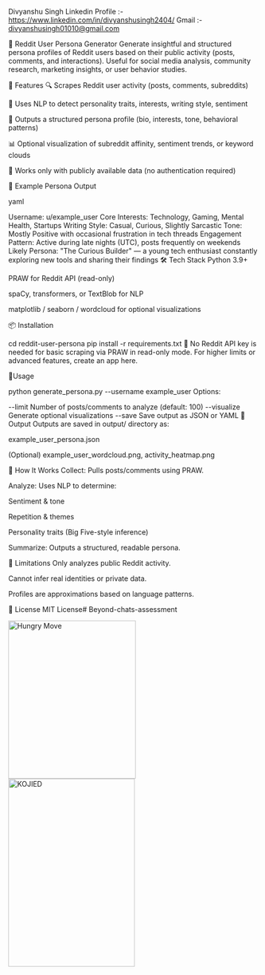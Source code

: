 
Divyanshu Singh
Linkedin Profile :- https://www.linkedin.com/in/divyanshusingh2404/
Gmail :- divyanshusingh01010@gmail.com

🧠 Reddit User Persona Generator
Generate insightful and structured persona profiles of Reddit users based on their public activity (posts, comments, and interactions). Useful for social media analysis, community research, marketing insights, or user behavior studies.

🚀 Features
🔍 Scrapes Reddit user activity (posts, comments, subreddits)

🧠 Uses NLP to detect personality traits, interests, writing style, sentiment

🧾 Outputs a structured persona profile (bio, interests, tone, behavioral patterns)

📊 Optional visualization of subreddit affinity, sentiment trends, or keyword clouds

🔐 Works only with publicly available data (no authentication required)

🧩 Example Persona Output

yaml

Username: u/example_user
Core Interests: Technology, Gaming, Mental Health, Startups
Writing Style: Casual, Curious, Slightly Sarcastic
Tone: Mostly Positive with occasional frustration in tech threads
Engagement Pattern: Active during late nights (UTC), posts frequently on weekends
Likely Persona: "The Curious Builder" — a young tech enthusiast constantly exploring new tools and sharing their findings
🛠️ Tech Stack
Python 3.9+

PRAW for Reddit API (read-only)

spaCy, transformers, or TextBlob for NLP

matplotlib / seaborn / wordcloud for optional visualizations

📦 Installation

cd reddit-user-persona
pip install -r requirements.txt
🔑 No Reddit API key is needed for basic scraping via PRAW in read-only mode. For higher limits or advanced features, create an app here.

🚦Usage

python generate_persona.py --username example_user
Options:


--limit         Number of posts/comments to analyze (default: 100)
--visualize     Generate optional visualizations
--save          Save output as JSON or YAML
📁 Output
Outputs are saved in output/ directory as:

example_user_persona.json

(Optional) example_user_wordcloud.png, activity_heatmap.png

🧠 How It Works
Collect: Pulls posts/comments using PRAW.

Analyze: Uses NLP to determine:

Sentiment & tone

Repetition & themes

Personality traits (Big Five-style inference)

Summarize: Outputs a structured, readable persona.

📌 Limitations
Only analyzes public Reddit activity.

Cannot infer real identities or private data.

Profiles are approximations based on language patterns.

📄 License
MIT License# Beyond-chats-assessment

<img width="256" height="317" alt="Hungry Move " src="https://github.com/user-attachments/assets/a855ba3f-dac3-4479-833f-fe1b389956cb" />

<img width="254" height="377" alt="KOJIED" src="https://github.com/user-attachments/assets/71fc0e6d-b47d-4124-aa31-1f8aedb76fd9" />
